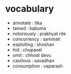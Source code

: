 # vocabulary

- annotate : tika
- tamed : kabuma
- notoriously : prakhyat rite
- concurrency : sammati
- exploiting : shoshan
- hid : chupavel
- omit : chhodi devu
- cautious : savadhan
- consumption : vaparash
